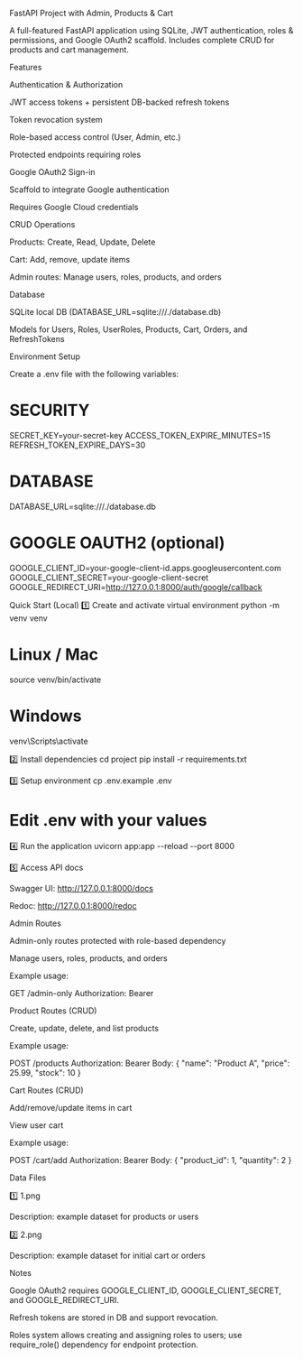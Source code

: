 FastAPI Project with Admin, Products & Cart

A full-featured FastAPI application using SQLite, JWT authentication, roles & permissions, and Google OAuth2 scaffold. Includes complete CRUD for products and cart management.

Features

Authentication & Authorization

JWT access tokens + persistent DB-backed refresh tokens

Token revocation system

Role-based access control (User, Admin, etc.)

Protected endpoints requiring roles

Google OAuth2 Sign-in

Scaffold to integrate Google authentication

Requires Google Cloud credentials

CRUD Operations

Products: Create, Read, Update, Delete

Cart: Add, remove, update items

Admin routes: Manage users, roles, products, and orders

Database

SQLite local DB (DATABASE_URL=sqlite:///./database.db)

Models for Users, Roles, UserRoles, Products, Cart, Orders, and RefreshTokens

Environment Setup

Create a .env file with the following variables:

# SECURITY
SECRET_KEY=your-secret-key
ACCESS_TOKEN_EXPIRE_MINUTES=15
REFRESH_TOKEN_EXPIRE_DAYS=30

# DATABASE
DATABASE_URL=sqlite:///./database.db

# GOOGLE OAUTH2 (optional)
GOOGLE_CLIENT_ID=your-google-client-id.apps.googleusercontent.com
GOOGLE_CLIENT_SECRET=your-google-client-secret
GOOGLE_REDIRECT_URI=http://127.0.0.1:8000/auth/google/callback

Quick Start (Local)
1️⃣ Create and activate virtual environment
python -m venv venv
# Linux / Mac
source venv/bin/activate
# Windows
venv\Scripts\activate

2️⃣ Install dependencies
cd project
pip install -r requirements.txt

3️⃣ Setup environment
cp .env.example .env
# Edit .env with your values

4️⃣ Run the application
uvicorn app:app --reload --port 8000

5️⃣ Access API docs

Swagger UI: http://127.0.0.1:8000/docs

Redoc: http://127.0.0.1:8000/redoc

Admin Routes

Admin-only routes protected with role-based dependency

Manage users, roles, products, and orders

Example usage:

GET /admin-only
Authorization: Bearer <admin-access-token>

Product Routes (CRUD)

Create, update, delete, and list products

Example usage:

POST /products
Authorization: Bearer <access-token>
Body: { "name": "Product A", "price": 25.99, "stock": 10 }

Cart Routes (CRUD)

Add/remove/update items in cart

View user cart

Example usage:

POST /cart/add
Authorization: Bearer <access-token>
Body: { "product_id": 1, "quantity": 2 }

Data Files

1️⃣ 1.png

Description: example dataset for products or users

2️⃣ 2.png

Description: example dataset for initial cart or orders

Notes

Google OAuth2 requires GOOGLE_CLIENT_ID, GOOGLE_CLIENT_SECRET, and GOOGLE_REDIRECT_URI.

Refresh tokens are stored in DB and support revocation.

Roles system allows creating and assigning roles to users; use require_role() dependency for endpoint protection.